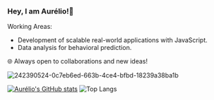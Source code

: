 ###                                                                     Hey, I am Aurélio!👋

Working Areas:

- Development of scalable real-world applications with JavaScript.
- Data analysis for behavioral prediction. 

🌐 Always open to collaborations and new ideas!
<!--
**auserafim/auserafim** is a ✨ _special_ ✨ repository because its `README.md` (this file) appears on your GitHub profile.

Here are some ideas to get you started:

- 🔭 I’m currently working on ...
- 🌱 I’m currently learning ...
- 👯 I’m looking to collaborate on ...
- 🤔 I’m looking for help with ...
- 💬 Ask me about ...
- 📫 How to reach me: ...
- 😄 Pronouns: ...
- ⚡ Fun fact: ...
-->


![242390524-0c7eb6ed-663b-4ce4-bfbd-18239a38ba1b](https://github.com/user-attachments/assets/aab46af2-0810-4940-90da-1e66f748e5fe)


[![Aurélio's GitHub stats](https://github-readme-stats.vercel.app/api?username=auserafim)](https://github.com/auserafim/github-readme-stats)   ![Top Langs](https://github-readme-stats.vercel.app/api/top-langs/?username=auserafim&layout=compact)



